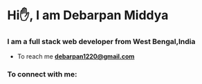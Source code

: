 <h1 align="centre"> Hi✋, I am Debarpan Middya</h1>
<h3 align="centre"> I am a full stack web developer from West Bengal,India</h3>


- To reach me **debarpan1220@gmail.com**

<h3 align="left"> To connect with me:</h3>
